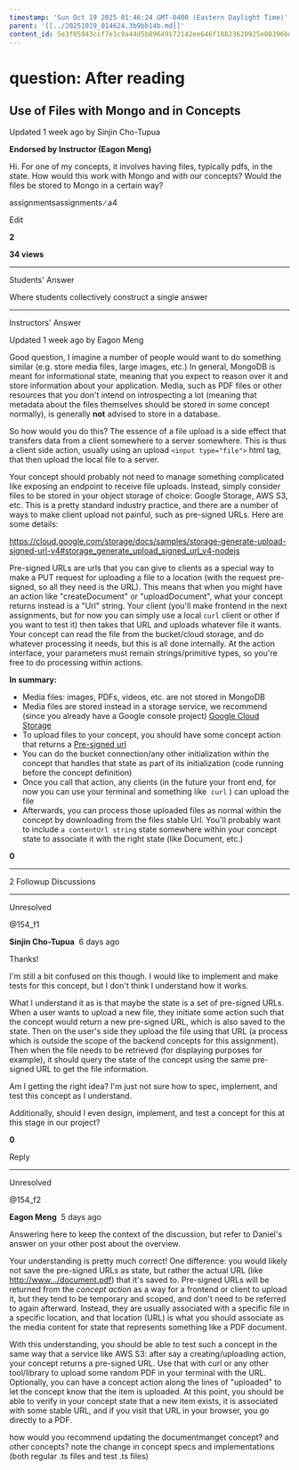 ```yaml
---
timestamp: 'Sun Oct 19 2025 01:46:24 GMT-0400 (Eastern Daylight Time)'
parent: '[[../20251019_014624.3b9bb14b.md]]'
content_id: 5e3f05943ccf7e1c9a44d5b89649172142ee646f18823620925e08396bd88c35
---
```


# question: After reading

## Use of Files with Mongo and in Concepts

Updated 1 week ago by Sinjin Cho-Tupua

**Endorsed by Instructor (Eagon Meng)**

Hi. For one of my concepts, it involves having files, typically pdfs, in the state. How would this work with Mongo and with our concepts? Would the files be stored to Mongo in a certain way?

assignmentsassignments ∕ a4

Edit

**2**

**34 views**

***

Students' Answer

Where students collectively construct a single answer

***

Instructors' Answer

Updated 1 week ago by Eagon Meng

Good question, I imagine a number of people would want to do something similar (e.g. store media files, large images, etc.) In general, MongoDB is meant for informational state, meaning that you expect to reason over it and store information about your application. Media, such as PDF files or other resources that you don't intend on introspecting a lot (meaning that metadata about the files themselves should be stored in some concept normally), is generally **not** advised to store in a database. 

So how would you do this? The essence of a file upload is a side effect that transfers data from a client somewhere to a server somewhere. This is thus a client side action, usually using an upload `<input type="file">` html tag, that then upload the local file to a server.

Your concept should probably not need to manage something complicated like exposing an endpoint to receive file uploads. Instead, simply consider files to be stored in your object storage of choice: Google Storage, AWS S3, etc. This is a pretty standard industry practice, and there are a number of ways to make client upload not painful, such as pre-signed URLs. Here are some details:

<https://cloud.google.com/storage/docs/samples/storage-generate-upload-signed-url-v4#storage_generate_upload_signed_url_v4-nodejs>

Pre-signed URLs are urls that you can give to clients as a special way to make a PUT request for uploading a file to a location (with the request pre-signed, so all they need is the URL). This means that when you might have an action like "createDocument" or "uploadDocument", what your concept returns instead is a "Url" string. Your client (you'll make frontend in the next assignments, but for now you can simply use a local `curl` client or other if you want to test it) then takes that URL and uploads whatever file it wants. Your concept can read the file from the bucket/cloud storage, and do whatever processing it needs, but this is all done internally. At the action interface, your parameters must remain strings/primitive types, so you're free to do processing within actions.

**In summary:**

* Media files: images, PDFs, videos, etc. are not stored in MongoDB
* Media files are stored instead in a storage service, we recommend (since you already have a Google console project) [Google Cloud Storage](https://cloud.google.com/storage/docs/discover-object-storage-console)
* To upload files to your concept, you should have some concept action that returns a [Pre-signed url](https://cloud.google.com/storage/docs/samples/storage-generate-upload-signed-url-v4#storage_generate_upload_signed_url_v4-nodejs)
* You can do the bucket connection/any other initialization within the concept that handles that state as part of its initialization (code running before the concept definition)
* Once you call that action, any clients (in the future your front end, for now you can use your terminal and something like  `curl` ) can upload the file
* Afterwards, you can process those uploaded files as normal within the concept by downloading from the files stable Url. You'll probably want to include `a contentUrl string` state somewhere within your concept state to associate it with the right state (like Document, etc.)

**0**

***

2 Followup Discussions

***

Unresolved

@154\_f1

**Sinjin Cho-Tupua**  6 days ago

Thanks!

I'm still a bit confused on this though. I would like to implement and make tests for this concept, but I don't think I understand how it works.

What I understand it as is that maybe the state is a set of pre-signed URLs. When a user wants to upload a new file, they initiate some action such that the concept would return a new pre-signed URL, which is also saved to the state. Then on the user's side they upload the file using that URL (a process which is outside the scope of the backend concepts for this assignment). Then when the file needs to be retrieved (for displaying purposes for example), it should query the state of the concept using the same pre-signed URL to get the file information.

Am I getting the right idea? I'm just not sure how to spec, implement, and test this concept as I understand.

Additionally, should I even design, implement, and test a concept for this at this stage in our project?

**0**

Reply

***

Unresolved

@154\_f2

**Eagon Meng**  5 days ago

Answering here to keep the context of the discussion, but refer to Daniel's answer on your other post about the overview.

Your understanding is pretty much correct! One difference: you would likely not save the pre-signed URLs as state, but rather the actual URL (like <http://www.../document.pdf>) that it's saved to. Pre-signed URLs will be returned from the *concept action* as a way for a frontend or client to upload it, but they tend to be temporary and scoped, and don't need to be referred to again afterward. Instead, they are usually associated with a specific file in a specific location, and that location (URL) is what you should associate as the media content for state that represents something like a PDF document.

With this understanding, you should be able to test such a concept in the same way that a service like AWS S3: after say a creating/uploading action, your concept returns a pre-signed URL. Use that with curl or any other tool/library to upload some random PDF in your terminal with the URL. Optionally, you can have a concept action along the lines of "uploaded" to let the concept know that the item is uploaded. At this point, you should be able to verify in your concept state that a new item exists, it is associated with some stable URL, and if you visit that URL in your browser, you go directly to a PDF.

how would you recommend updating the documentmanget concept? and other concepts? note the change in concept specs and implementations (both regular .ts files and test .ts files)
